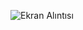 ![Ekran Alıntısı](https://github.com/fettahogluhande/Beginner-Projects-With-Javascript/assets/75665898/5e51e8c0-1b3e-406e-a254-ef03e147062d)
